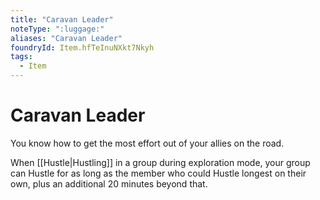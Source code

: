 ```yaml
---
title: "Caravan Leader"
noteType: ":luggage:"
aliases: "Caravan Leader"
foundryId: Item.hfTeInuNXkt7Nkyh
tags:
  - Item
---
```


# Caravan Leader

You know how to get the most effort out of your allies on the road.

When [[Hustle|Hustling]] in a group during exploration mode, your group can Hustle for as long as the member who could Hustle longest on their own, plus an additional 20 minutes beyond that.
